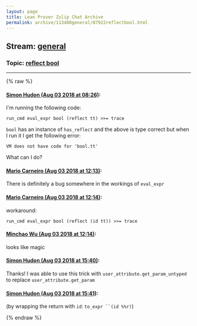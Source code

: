 ```yaml
---
layout: page
title: Lean Prover Zulip Chat Archive 
permalink: archive/113488general/07922reflectbool.html
---
```


## Stream: [general](index.html)
### Topic: [reflect bool](07922reflectbool.html)

---


{% raw %}
#### [ Simon Hudon (Aug 03 2018 at 08:26)](https://leanprover.zulipchat.com/#narrow/stream/113488-general/topic/reflect%20bool/near/130821232):
I'm running the following code:

```lean
run_cmd eval_expr bool (reflect tt) >>= trace
```

`bool` has an instance of `has_reflect` and the above is type correct but when I run it I get the following error:

```
VM does not have code for 'bool.tt'
```

What can I do?

#### [ Mario Carneiro (Aug 03 2018 at 12:13)](https://leanprover.zulipchat.com/#narrow/stream/113488-general/topic/reflect%20bool/near/130830241):
There is definitely a bug somewhere in the workings of `eval_expr`

#### [ Mario Carneiro (Aug 03 2018 at 12:14)](https://leanprover.zulipchat.com/#narrow/stream/113488-general/topic/reflect%20bool/near/130830284):
workaround:
```
run_cmd eval_expr bool (reflect (id tt)) >>= trace
```

#### [ Minchao Wu (Aug 03 2018 at 12:14)](https://leanprover.zulipchat.com/#narrow/stream/113488-general/topic/reflect%20bool/near/130830305):
looks like magic

#### [ Simon Hudon (Aug 03 2018 at 15:40)](https://leanprover.zulipchat.com/#narrow/stream/113488-general/topic/reflect%20bool/near/130839532):
Thanks! I was able to use this trick with `user_attribute.get_param_untyped` to replace `user_attribute.get_param`

#### [ Simon Hudon (Aug 03 2018 at 15:41)](https://leanprover.zulipchat.com/#narrow/stream/113488-general/topic/reflect%20bool/near/130839561):
(by wrapping the return with `id`: ```to_expr ``(id %%r)```)


{% endraw %}
